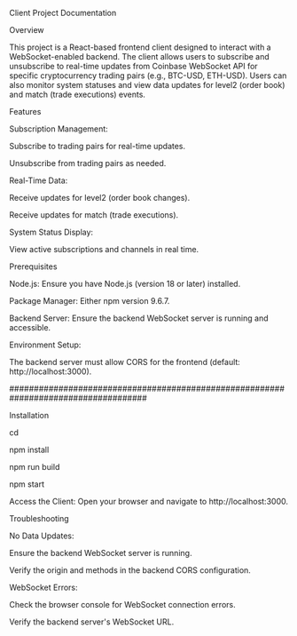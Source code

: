 Client Project Documentation

Overview

This project is a React-based frontend client designed to interact with a WebSocket-enabled backend. The client allows users to subscribe and unsubscribe to real-time updates from Coinbase WebSocket API for specific cryptocurrency trading pairs (e.g., BTC-USD, ETH-USD). Users can also monitor system statuses and view data updates for level2 (order book) and match (trade executions) events.


Features

Subscription Management:

Subscribe to trading pairs for real-time updates.

Unsubscribe from trading pairs as needed.

Real-Time Data:

Receive updates for level2 (order book changes).

Receive updates for match (trade executions).

System Status Display:

View active subscriptions and channels in real time.


Prerequisites

Node.js: Ensure you have Node.js (version 18 or later) installed.

Package Manager: Either npm version 9.6.7.

Backend Server: Ensure the backend WebSocket server is running and accessible.

Environment Setup:

The backend server must allow CORS for the frontend (default: http://localhost:3000).


####################################################################################

Installation

cd <client-project>

npm install

npm run build

npm start

Access the Client:
Open your browser and navigate to http://localhost:3000.






Troubleshooting

No Data Updates:

Ensure the backend WebSocket server is running.

Verify the origin and methods in the backend CORS configuration.

WebSocket Errors:

Check the browser console for WebSocket connection errors.

Verify the backend server's WebSocket URL.
